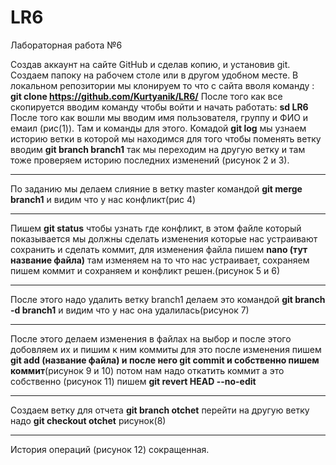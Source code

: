 # LR6
Лабораторная работа №6

Создав аккаунт на сайте GitHub и сделав копию, и установив git. Создаем папоку на рабочем столе или в другом удобном месте. В локальном репозитории мы клонируем то что с сайта вволя команду : 
**git clone https://github.com/Kurtyanik/LR6/**
После того как все скопируется вводим команду чтобы войти и начать работать: **sd LR6**
После того как вошли мы вводим имя пользователя, группу и  ФИО и емаил (рис(1)). Там и команды для этого. 
Комадой **git log** мы узнаем историю ветки в которой мы находимся для того чтобы поменять ветку вводим **git branch branch1** так мы переходим на другую ветку и там тоже проверяем историю последних изменений (рисунок 2 и 3).
___
По заданию мы делаем слияние в ветку master командой **git merge branch1** и видим что у нас конфликт(рис 4)
___
Пишем **git status** чтобы узнать где конфликт, в этом файле который показывается мы должны сделать изменения которые нас устраивают сохранить и сделать коммит, для изменения файла пишем **nano (тут название файла)** там изменяем на то что нас устраивает, сохраняем пишем коммит и сохраняем и конфликт решен.(рисунок 5 и 6)
___
После этого надо удалить ветку branch1 делаем это командой **git branch -d branch1** и видим что у нас она удалилась(рисунок 7)
____
После этого делаем изменения в файлах на выбор и после этого добовляем их и пишим к ним коммиты для это после изменения пишем **git add (название файла) и после него git commit и собственно пишем коммит**(рисунок 9 и 10) потом нам надо откатить коммит а это собственно (рисунок 11) пишем **git revert HEAD --no-edit** 
___
Создаем ветку для отчета **git branch otchet** перейти на другую ветку надо **git checkout otchet** рисунок(8)
___
История операций (рисунок 12) сокращенная.

